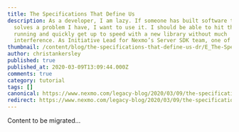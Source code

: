 ```yaml
---
title: The Specifications That Define Us
description: As a developer, I am lazy. If someone has built software that
  solves a problem I have, I want to use it. I should be able to hit the ground
  running and quickly get up to speed with a new library without much
  interference. As Initiative Lead for Nexmo’s Server SDK team, one of my […]
thumbnail: /content/blog/the-specifications-that-define-us-dr/E_The-Specifications-That-Define-Us_1200x600.png
author: christankersley
published: true
published_at: 2020-03-09T13:09:44.000Z
comments: true
category: tutorial
tags: []
canonical: https://www.nexmo.com/legacy-blog/2020/03/09/the-specifications-that-define-us-dr
redirect: https://www.nexmo.com/legacy-blog/2020/03/09/the-specifications-that-define-us-dr
---
```


Content to be migrated...
